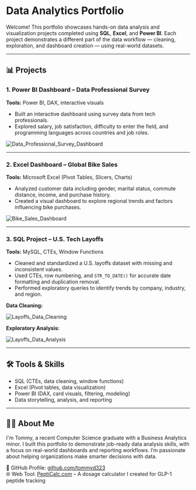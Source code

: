 # Data Analytics Portfolio

Welcome! This portfolio showcases hands-on data analysis and visualization projects completed using **SQL**, **Excel**, and **Power BI**. Each project demonstrates a different part of the data workflow — cleaning, exploration, and dashboard creation — using real-world datasets.

---

## 📊 Projects

### 1. Power BI Dashboard – Data Professional Survey

**Tools:** Power BI, DAX, interactive visuals  
- Built an interactive dashboard using survey data from tech professionals.
- Explored salary, job satisfaction, difficulty to enter the field, and programming languages across countries and job roles.

![Data_Professional_Survey_Dashboard](https://github.com/user-attachments/assets/585a41a2-d657-4916-9717-ac19cf1af426)


---

### 2. Excel Dashboard – Global Bike Sales

**Tools:** Microsoft Excel (Pivot Tables, Slicers, Charts)  
- Analyzed customer data including gender, marital status, commute distance, income, and purchase history.
- Created a visual dashboard to explore regional trends and factors influencing bike purchases.

![Bike_Sales_Dashboard](https://github.com/user-attachments/assets/dfbf5873-54ae-4ccc-afb2-284f0176c694)


---

### 3. SQL Project – U.S. Tech Layoffs

**Tools:** MySQL, CTEs, Window Functions  
- Cleaned and standardized a U.S. layoffs dataset with missing and inconsistent values.
- Used CTEs, row numbering, and `STR_TO_DATE()` for accurate date formatting and duplication removal.
- Performed exploratory queries to identify trends by company, industry, and region.

**Data Cleaning:**

![Layoffs_Data_Cleaning](https://github.com/user-attachments/assets/4a55f2e6-6acd-41cf-8f7b-b0698a0a5301)


**Exploratory Analysis:**

![Layoffs_Data_Analysis](https://github.com/user-attachments/assets/6f8d30c5-5071-4c1d-bb1e-22531ff4f833)


---

## 🛠 Tools & Skills
- SQL (CTEs, data cleaning, window functions)
- Excel (Pivot tables, data visualization)
- Power BI (DAX, card visuals, filtering, modeling)
- Data storytelling, analysis, and reporting

---

## 🙋‍♂️ About Me
I'm Tommy, a recent Computer Science graduate with a Business Analytics minor. I built this portfolio to demonstrate job-ready data analysis skills, with a focus on real-world dashboards and reporting workflows. I’m passionate about helping organizations make smarter decisions with data.

🔗 GitHub Profile: [github.com/tommyd323](https://github.com/tommyd323)  
🌐 Web Tool: [PeptiCalc.com](https://www.pepticalc.com) – A dosage calculator I created for GLP-1 peptide tracking
